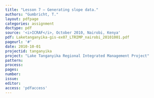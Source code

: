 ```yaml
---
title: "Lesson 7 – Generating slope data."
authors: "Gumbricht, T."
layout: pdfpage
categories: assignment
doctype: pdf
source: '<i>ICRAF</i>, October 2010, Nairobi, Kenya'
pdf: Laketanganyika-gis-ex07_LTRIMP_nairobi_20101001.pdf
pageurl: '#'
date: 2010-10-01
projectid: tanganyika
project: "Lake Tanganyika Regional Integrated Management Project"
pattern:
process:
pages:
number:
issue:
editor:
access: 'pdfaccess'
---
```

